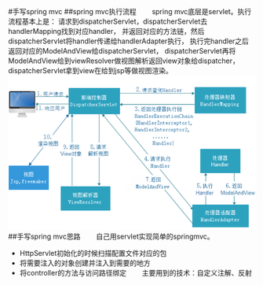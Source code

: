 #手写spring mvc
##spring mvc执行流程
&emsp;&emsp;spring mvc底层是servlet。执行流程基本上是：
请求到dispatcherServlet，dispatcherServlet去handlerMapping找到对应handler，
并返回对应的方法链，然后dispatcherServlet将handler传递给handlerAdapter执行，
执行完handler之后返回对应的ModelAndView给dispatcherServlet，
dispatcherServlet再将ModelAndView给到viewResolver做视图解析返回view对象给dispatcher，
dispatcherServlet拿到view在给到jsp等做视图渲染。
![](springmvc执行流程.png)
##手写spring mvc思路
&emsp;&emsp;自己用servlet实现简单的springmvc。
 * HttpServlet初始化的时候扫描配置文件对应的包
 * 将需要注入的对象创建并注入到需要的地方
 * 将controller的方法与访问路径绑定
&emsp;&emsp;主要用到的技术：自定义注解、反射
